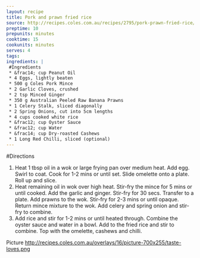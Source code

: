 ```yaml
---
layout: recipe
title: Pork and prawn fried rice
source: http://recipes.coles.com.au/recipes/2795/pork-prawn-fried-rice/
preptime: 10
prepunits: minutes
cooktime: 15
cookunits: minutes
serves: 4
tags: 
ingredients: |
 #Ingredients
 * &frac14; cup Peanut Oil
 * 4 Eggs, lightly beaten
 * 500 g Coles Pork Mince
 * 2 Garlic Cloves, crushed
 * 2 tsp Minced Ginger
 * 350 g Australian Peeled Raw Banana Prawns
 * 1 Celery Stalk, sliced diagonally
 * 2 Spring Onions, cut into 5cm lengths
 * 4 cups cooked white rice
 * &frac12; cup Oyster Sauce
 * &frac12; cup Water
 * &frac14; cup Dry-roasted Cashews
 * 1 Long Red Chilli, sliced (optional)
---
```

#Directions
1. Heat 1 tbsp oil in a wok or large frying pan over medium heat. Add egg. Swirl to coat. Cook for 1-2 mins or until set. Slide omelette onto a plate. Roll up and slice.
2. Heat remaining oil in wok over high heat. Stir-fry the mince for 5 mins or until cooked. Add the garlic and ginger. Stir-fry for 30 secs. Transfer to a plate. Add prawns to the wok. Stir-fry for 2-3 mins or until opaque. Return mince mixture to the wok. Add celery and spring onion and stir-fry to combine.
3. Add rice and stir for 1-2 mins or until heated through. Combine the oyster sauce and water in a bowl. Add to the fried rice and stir to combine. Top with the omelette, cashews and chilli.

Picture
http://recipes.coles.com.au/overlays/16/picture-700x255/taste-loves.png